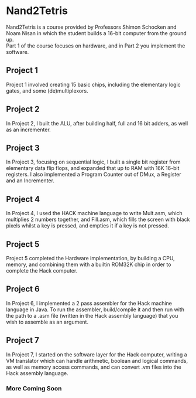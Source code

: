 # Nand2Tetris

Nand2Tetris is a course provided by Professors Shimon Schocken and Noam Nisan in which the student builds a 16-bit computer from the ground up.  
Part 1 of the course focuses on hardware, and in Part 2 you implement the software.

## Project 1

Project 1 involved creating 15 basic chips, including the elementary logic gates, and some (de)multiplexors. 

## Project 2

In Project 2, I built the ALU, after building half, full and 16 bit adders, as well as an incrementer.

## Project 3

In Project 3, focusing on sequential logic, I built a single bit register from elementary data flip flops, and expanded that up to RAM with 16K 16-bit registers. I also implemented a Program Counter out of DMux, a Register and an Incrementer.

## Project 4

In Project 4, I used the HACK machine language to write Mult.asm, which multiplies 2 numbers together, and Fill.asm, which fills the screen with black pixels whilst a key is pressed, and empties it if a key is not pressed.

## Project 5

Project 5 completed the Hardware implementation, by building a CPU, memory, and combining them with a builtin ROM32K chip in order to complete the Hack computer.

## Project 6

In Project 6, I implemented a 2 pass assembler for the Hack machine language in Java. To run the assembler, build/compile it and then run with the path to a .asm file (written in the Hack assembly language) that you wish to assemble as an argument.

## Project 7

In Project 7, I started on the software layer for the Hack computer, writing a VM translator which can handle arithmetic, boolean and logical commands, as well as memory access commands, and can convert .vm files into the Hack assembly language.

### More Coming Soon ###